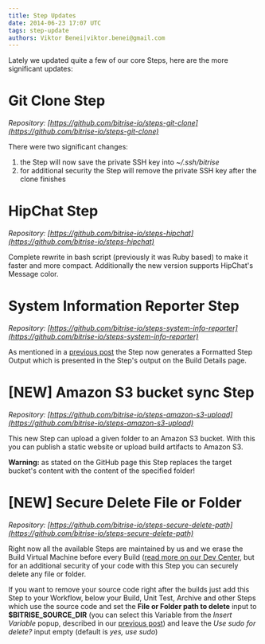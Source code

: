 ```yaml
---
title: Step Updates
date: 2014-06-23 17:07 UTC
tags: step-update
authors: Viktor Benei|viktor.benei@gmail.com
---
```


Lately we updated quite a few of our core Steps, here are the more significant updates:


# Git Clone Step

*Repository: [https://github.com/bitrise-io/steps-git-clone](https://github.com/bitrise-io/steps-git-clone)*

There were two significant changes:

1. the Step will now save the private SSH key into *~/.ssh/bitrise*
2. for additional security the Step will remove the private SSH key after the clone finishes


# HipChat Step

*Repository: [https://github.com/bitrise-io/steps-hipchat](https://github.com/bitrise-io/steps-hipchat)*

Complete rewrite in bash script (previously it was Ruby based) to make it faster and more compact.
Additionally the new version supports HipChat's Message color.


# System Information Reporter Step

*Repository: [https://github.com/bitrise-io/steps-system-info-reporter](https://github.com/bitrise-io/steps-system-info-reporter)*

As mentioned in a [previous post](/2014/06/23/minor-box-update.html) the Step now generates a Formatted Step Output which is presented in the Step's output on the Build Details page.


# [NEW] Amazon S3 bucket sync Step

*Repository: [https://github.com/bitrise-io/steps-amazon-s3-upload](https://github.com/bitrise-io/steps-amazon-s3-upload)*

This new Step can upload a given folder to an Amazon S3 bucket. With this you can publish a static website or upload build artifacts to Amazon S3.

**Warning:** as stated on the GitHub page this Step replaces the target bucket's content with the content of the specified folder!


# [NEW] Secure Delete File or Folder

*Repository: [https://github.com/bitrise-io/steps-secure-delete-path](https://github.com/bitrise-io/steps-secure-delete-path)*

Right now all the available Steps are maintained by us and we erase the Build Virtual Machine before every Build (<a href="http://devcenter.bitrise.io/code-security.html" target="_blank">read more on our Dev Center</a>, but for an additional security of your code with this Step you can securely delete any file or folder.

If you want to remove your source code right after the builds just add this Step to your Workflow, below your Build, Unit Test, Archive and other Steps which use the source code and set the **File or Folder path to delete** input to **$BITRISE_SOURCE_DIR** (you can select this Variable from the *Insert Variable* popup, described in our [previous post](/2014/06/23/insert-environment-variables-in-your-workflow.html)) and leave the *Use sudo for delete?* input empty (default is *yes, use sudo*)
